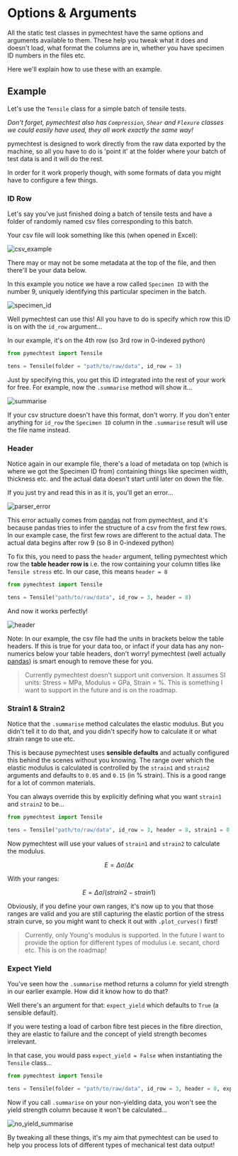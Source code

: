# Options & Arguments

All the static test classes in pymechtest have the same options and arguments available to them. These help you tweak what it does and doesn't load, what format the columns are in, whether you have specimen ID numbers in the files etc.

Here we'll explain how to use these with an example.

## Example

Let's use the `Tensile` class for a simple batch of tensile tests.

*Don't forget, pymechtest also has `Compression`, `Shear` and `Flexure` classes we could easily have used, they all work exactly the same way!*

pymechtest is designed to work directly from the raw data exported by the machine, so all you have to do is 'point it' at the folder where your batch of test data is and it will do the rest.

In order for it work properly though, with some formats of data you might have to configure a few things.

### ID Row

Let's say you've just finished doing a batch of tensile tests and have a folder of randomly named csv files corresponding to this batch.

Your csv file will look something like this (when opened in Excel):

![csv_example](../img/csv_file_example.png)

There may or may not be some metadata at the top of the file, and then there'll be your data below.

In this example you notice we have a row called `Specimen ID` with the number 9, uniquely identifying this particular specimen in the batch.

![specimen_id](../img/specimen_id.png)

Well pymechtest can use this! All you have to do is specify which row this ID is on with the `id_row` argument...

In our example, it's on the 4th row (so 3rd row in 0-indexed python)

```python
from pymechtest import Tensile

tens = Tensile(folder = "path/to/raw/data", id_row = 3)
```

Just by specifying this, you get this ID integrated into the rest of your work for free. For example, now the `.summarise` method will show it...

![summarise](../img/summarise.png)

If your csv structure doesn't have this format, don't worry. If you don't enter anything for `id_row` the `Specimen ID` column in the `.summarise` result will use the file name instead.

### Header

Notice again in our example file, there's a load of metadata on top (which is where we got the Specimen ID from) containing things like specimen width, thickness etc. and the actual data doesn't start until later on down the file.

If you just try and read this in as it is, you'll get an error...

![parser_error](../img/parser_error.png)

This error actually comes from [pandas] not from pymechtest, and it's because pandas tries to infer the structure of a csv from the first few rows. In our example case, the first few rows are different to the actual data. The actual data begins after row 9 (so 8 in 0-indexed python)

To fix this, you need to pass the `header` argument, telling pymechtest which row the **table header row is** i.e. the row containing your column titles like `Tensile stress` etc. In our case, this means `header = 8`

```python
from pymechtest import Tensile

tens = Tensile("path/to/raw/data", id_row = 3, header = 8)
```

And now it works perfectly!

![header](../img/header.png)

Note: In our example, the csv file had the units in brackets below the table headers. If this is true for your data too, or infact if your data has any non-numerics below your table headers, don't worry! pymechtest (well actually [pandas]) is smart enough to remove these for you.

> Currently pymechtest doesn't support unit conversion. It assumes SI units: Stress = MPa, Modulus = GPa, Strain = %. This is something I want to support in the future and is on the roadmap.

### Strain1 & Strain2

Notice that the `.summarise` method calculates the elastic modulus. But you didn't tell it to do that, and you didn't specify how to calculate it or what strain range to use etc.

This is because pymechtest uses **sensible defaults** and actually configured this behind the scenes without you knowing. The range over which the elastic modulus is calculated is controlled by the `strain1` and `strain2` arguments and defaults to `0.05` and `0.15` (in % strain). This is a good range for a lot of common materials.

You can always override this by explicitly defining what you want `strain1` and `strain2` to be...

```python
from pymechtest import Tensile

tens = Tensile("path/to/raw/data", id_row = 3, header = 8, strain1 = 0.001, strain2 = 0.1)
```

Now pymechtest will use your values of `strain1` and `strain2` to calculate the modulus.

$$
E=\Delta\sigma / \Delta\epsilon
$$

With your ranges:

$$
E=\Delta\sigma / (strain2 - strain1)
$$

Obviously, if you define your own ranges, it's now up to you that those ranges are valid and you are still capturing the elastic portion of the stress strain curve, so you might want to check it out with `.plot_curves()` first!

> Currently, only Young's modulus is supported. In the future I want to provide the option for different types of modulus i.e. secant, chord etc. This is on the roadmap!

### Expect Yield

You've seen how the `.summarise` method returns a column for yield strength in our earlier example. How did it know how to do that?

Well there's an argument for that: `expect_yield` which defaults to `True` (a sensible default).

If you were testing a load of carbon fibre test pieces in the fibre direction, they are elastic to failure and the concept of yield strength becomes irrelevant.

In that case, you would pass `expect_yield = False` when instantiating the `Tensile` class...

```python
from pymechtest import Tensile

tens = Tensile(folder = "path/to/raw/data", id_row = 3, header = 8, expect_yield = False)
```

Now if you call `.summarise` on your non-yielding data, you won't see the yield strength column because it won't be calculated...

![no_yield_summarise](../img/no_yield_summarise.png)

By tweaking all these things, it's my aim that pymechtest can be used to help you process lots of different types of mechanical test data output!

[pandas]: https://pandas.pydata.org
